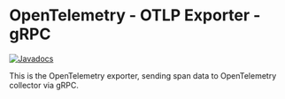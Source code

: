 # OpenTelemetry - OTLP Exporter - gRPC

[![Javadocs][javadoc-image]][javadoc-url]

This is the OpenTelemetry exporter, sending span data to OpenTelemetry collector via gRPC.

[javadoc-image]: https://www.javadoc.io/badge/io.opentelemetry/opentelemetry-exporters-otprotocol.svg
[javadoc-url]: https://www.javadoc.io/doc/io.opentelemetry/opentelemetry-exporters-otprotocol
